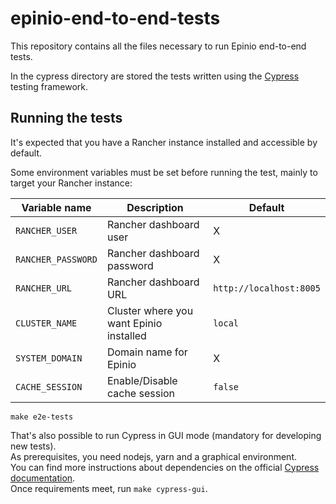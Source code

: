 # epinio-end-to-end-tests
This repository contains all the files necessary to run Epinio end-to-end tests.

In the cypress directory are stored the tests written using the [Cypress](https://www.cypress.io/) testing framework. 

## Running the tests

It's expected that you have a Rancher instance installed and accessible by default.

Some environment variables must be set before running the test, mainly to target your Rancher instance:

|  Variable name | Description | Default |
|--|--|--|
| `RANCHER_USER`  | Rancher dashboard user | X |
| `RANCHER_PASSWORD`  | Rancher dashboard password | X |
| `RANCHER_URL`  | Rancher dashboard URL | `http://localhost:8005` |
| `CLUSTER_NAME`  | Cluster where you want Epinio installed | `local` |
| `SYSTEM_DOMAIN`  | Domain name for Epinio | X |
| `CACHE_SESSION`  | Enable/Disable cache session | `false` |


`make e2e-tests`

That's also possible to run Cypress in GUI mode (mandatory for developing new tests).</br>
As prerequisites, you need nodejs, yarn and a graphical environment.</br>
You can find more instructions about dependencies on the official [Cypress documentation](https://docs.cypress.io/guides/getting-started/installing-cypress).</br>
Once requirements meet, run `make cypress-gui`.
